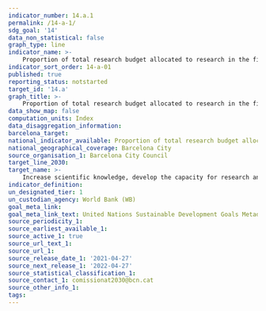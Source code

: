 ```yaml
---
indicator_number: 14.a.1
permalink: /14-a-1/
sdg_goal: '14'
data_non_statistical: false
graph_type: line
indicator_name: >-
    Proportion of total research budget allocated to research in the field of marine technology
indicator_sort_order: 14-a-01
published: true
reporting_status: notstarted
target_id: '14.a'
graph_title: >-
    Proportion of total research budget allocated to research in the field of marine technology
data_show_map: false
computation_units: Index
data_disaggregation_information:
barcelona_target: 
national_indicator_available: Proportion of total research budget allocated to research in the field of marine technology
national_geographical_coverage: Barcelona City
source_organisation_1: Barcelona City Council
target_line_2030:
target_name: >-
    Increase scientific knowledge, develop the capacity for research and transfer marine technology, taking into account the Intergovernmental Oceanographic Commission’s criteria and directives for the transfer of marine technology, with the aim of improving the health of the oceans and reinforcing the contribution of marine biodiversity to the development of developing countries, in particular small, insular developing states and less advanced countries
indicator_definition:
un_designated_tier: 1
un_custodian_agency: World Bank (WB)
goal_meta_link: 
goal_meta_link_text: United Nations Sustainable Development Goals Metadata (pdf 894kB)
source_periodicity_1: 
source_earliest_available_1: 
source_active_1: true
source_url_text_1: 
source_url_1:
source_release_date_1: '2021-04-27'
source_next_release_1: '2022-04-27'
source_statistical_classification_1: 
source_contact_1: comissionat2030@bcn.cat
source_other_info_1:
tags:
---
```

